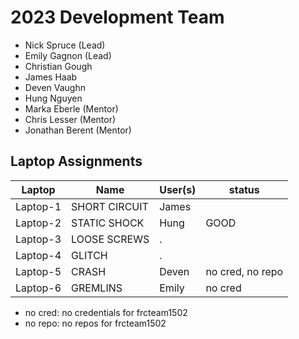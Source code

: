 # 2023 Development Team
* Nick Spruce (Lead)
* Emily Gagnon (Lead)
* Christian Gough
* James Haab
* Deven Vaughn
* Hung Nguyen
* Marka Eberle (Mentor)
* Chris Lesser (Mentor)
* Jonathan Berent (Mentor)

## Laptop Assignments
Laptop   | Name          | User(s) | status
---      | ---           | ---     | ---
Laptop-1 | SHORT CIRCUIT | James   |
Laptop-2 | STATIC SHOCK  | Hung    | GOOD
Laptop-3 | LOOSE SCREWS  | .       |
Laptop-4 | GLITCH        | .       |
Laptop-5 | CRASH         | Deven   | no cred, no repo
Laptop-6 | GREMLINS      | Emily   | no cred

* no cred: no credentials for frcteam1502
* no repo: no repos for frcteam1502